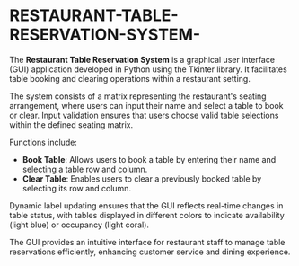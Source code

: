 # RESTAURANT-TABLE-RESERVATION-SYSTEM-

The **Restaurant Table Reservation System** is a graphical user interface (GUI) application developed in Python using the Tkinter library. It facilitates table booking and clearing operations within a restaurant setting. 

The system consists of a matrix representing the restaurant's seating arrangement, where users can input their name and select a table to book or clear. Input validation ensures that users choose valid table selections within the defined seating matrix.

Functions include:
- **Book Table**: Allows users to book a table by entering their name and selecting a table row and column.
- **Clear Table**: Enables users to clear a previously booked table by selecting its row and column.

Dynamic label updating ensures that the GUI reflects real-time changes in table status, with tables displayed in different colors to indicate availability (light blue) or occupancy (light coral).

The GUI provides an intuitive interface for restaurant staff to manage table reservations efficiently, enhancing customer service and dining experience.
